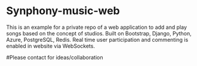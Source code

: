 # Synphony-music-web
This is an example for a private repo of a web application to add and play songs based on the concept of studios. Built on Bootstrap, Django, Python, Azure, PostgreSQL, Redis. Real time user participation and commenting is enabled in website via WebSockets.


#Please contact for ideas/collaboration

